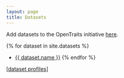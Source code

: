 ```yaml
---
layout: page
title: Datasets
---
```


Add datasets to the OpenTraits initiative [here](https://docs.google.com/forms/d/e/1FAIpQLSdWL1hMzSGOfSSOGDFhjwipT1a1j9XSLpiDoI0ziTEMywsW7w/viewform?usp=sf_link).


{% for dataset in site.datasets %}
  - <a href="{{ dataset.id }}">{{ dataset.name }}</a> 
{% endfor %}

[<a href="https://github.com/open-traits-network/open-traits-network.github.io/tree/master/_datasets">dataset profiles</a>]
